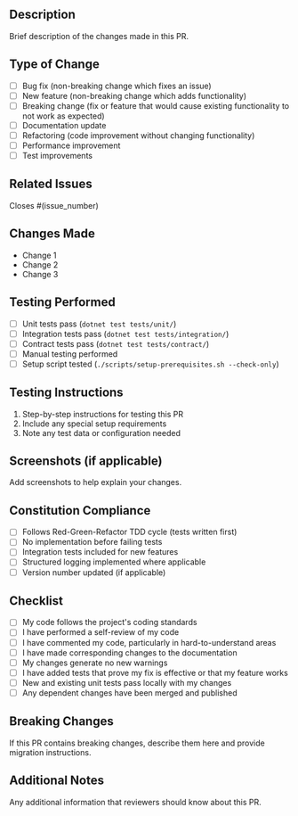 ## Description


Brief description of the changes made in this PR.

## Type of Change


- [ ] Bug fix (non-breaking change which fixes an issue)
- [ ] New feature (non-breaking change which adds functionality)
- [ ] Breaking change (fix or feature that would cause existing functionality to not work as expected)
- [ ] Documentation update
- [ ] Refactoring (code improvement without changing functionality)
- [ ] Performance improvement
- [ ] Test improvements

## Related Issues


Closes #(issue_number)

## Changes Made


- Change 1
- Change 2
- Change 3

## Testing Performed


- [ ] Unit tests pass (`dotnet test tests/unit/`)
- [ ] Integration tests pass (`dotnet test tests/integration/`)
- [ ] Contract tests pass (`dotnet test tests/contract/`)
- [ ] Manual testing performed
- [ ] Setup script tested (`./scripts/setup-prerequisites.sh --check-only`)

## Testing Instructions


1. Step-by-step instructions for testing this PR
2. Include any special setup requirements
3. Note any test data or configuration needed

## Screenshots (if applicable)


Add screenshots to help explain your changes.

## Constitution Compliance


- [ ] Follows Red-Green-Refactor TDD cycle (tests written first)
- [ ] No implementation before failing tests
- [ ] Integration tests included for new features
- [ ] Structured logging implemented where applicable
- [ ] Version number updated (if applicable)

## Checklist


- [ ] My code follows the project's coding standards
- [ ] I have performed a self-review of my code
- [ ] I have commented my code, particularly in hard-to-understand areas
- [ ] I have made corresponding changes to the documentation
- [ ] My changes generate no new warnings
- [ ] I have added tests that prove my fix is effective or that my feature works
- [ ] New and existing unit tests pass locally with my changes
- [ ] Any dependent changes have been merged and published

## Breaking Changes


If this PR contains breaking changes, describe them here and provide migration instructions.

## Additional Notes


Any additional information that reviewers should know about this PR.
